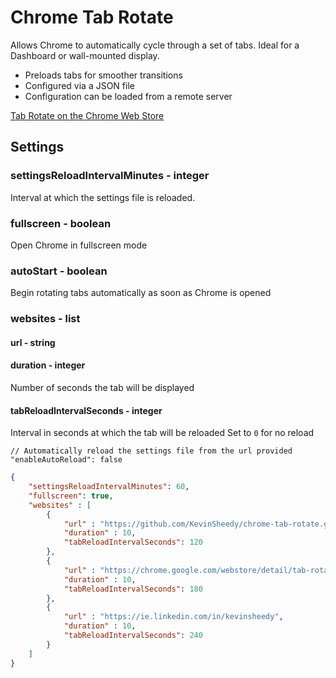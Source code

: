 # Chrome Tab Rotate

Allows Chrome to automatically cycle through a set of tabs. Ideal for a Dashboard or wall-mounted display.

 - Preloads tabs for smoother transitions
 - Configured via a JSON file
 - Configuration can be loaded from a remote server

[Tab Rotate on the Chrome Web Store](https://chrome.google.com/webstore/detail/tab-rotate/pjgjpabbgnnoohijnillgbckikfkbjed)

## Settings

### settingsReloadIntervalMinutes - integer
Interval at which the settings file is reloaded.

### fullscreen - boolean
Open Chrome in fullscreen mode

### autoStart - boolean
Begin rotating tabs automatically as soon as Chrome is opened

### websites - list

#### url - string

#### duration - integer
Number of seconds the tab will be displayed

#### tabReloadIntervalSeconds - integer
Interval in seconds at which the tab will be reloaded
Set to `0` for no reload


	// Automatically reload the settings file from the url provided
	"enableAutoReload": false

```json
{
	"settingsReloadIntervalMinutes": 60,
	"fullscreen": true,
	"websites" : [
		{
			"url" : "https://github.com/KevinSheedy/chrome-tab-rotate.git",
			"duration" : 10,
			"tabReloadIntervalSeconds": 120
		},
		{
			"url" : "https://chrome.google.com/webstore/detail/tab-rotate/pjgjpabbgnnoohijnillgbckikfkbjed",
			"duration" : 10,
			"tabReloadIntervalSeconds": 180
		},
		{
			"url" : "https://ie.linkedin.com/in/kevinsheedy",
			"duration" : 10,
			"tabReloadIntervalSeconds": 240
		}
	]
}
```
